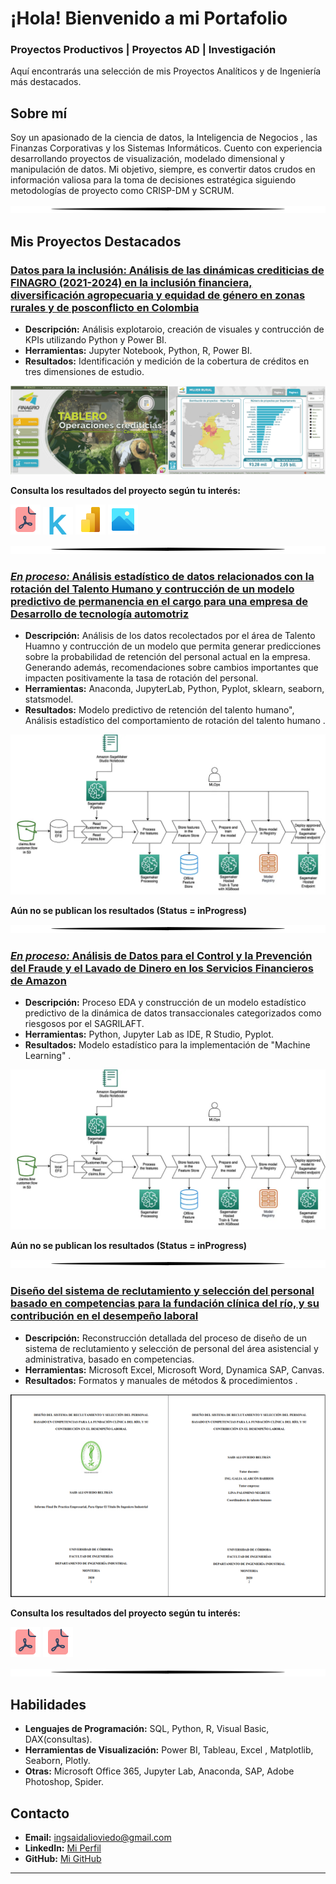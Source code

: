 # ¡Hola! Bienvenido a mi Portafolio 
### Proyectos Productivos | Proyectos AD | Investigación

Aquí encontrarás una selección de mis Proyectos Analíticos y de Ingeniería más destacados.

## Sobre mí
Soy un apasionado de la ciencia de datos, la Inteligencia de Negocios , las Finanzas Corporativas y los Sistemas Informáticos. Cuento con experiencia desarrollando proyectos de visualización, modelado dimensional y manipulación de datos. Mi objetivo, siempre, es convertir datos crudos en información valiosa para la toma de decisiones estratégica siguiendo metodologías de proyecto como CRISP-DM y SCRUM.

<img src="assets/img/separator.png" alt="Proyecto 1" style="max-width: 100%; height: auto;">

## Mis Proyectos Destacados
### [Datos para la inclusión: Análisis de las dinámicas crediticias de FINAGRO (2021-2024) en la inclusión financiera, diversificación agropecuaria y equidad de género en zonas rurales y de posconflicto en Colombia](https://github.com/saob007/Data-Analysis---Agrocr-ditos-FINAGRO-2023)
- **Descripción:** Análisis explotaroio, creación de visuales y contrucción de KPIs utilizando Python y Power BI.
- **Herramientas:** Jupyter Notebook, Python, R, Power BI.
- **Resultados:** Identificación y medición de la cobertura de créditos en tres dimensiones de estudio.

<img src="assets/img/dashboard_preview.png" alt="Proyecto 1" style="max-width: 100%; height: auto;">

**Consulta los resultados del proyecto según tu interés:**

[![Documento](assets/img/icons/documento_pdf.png)](https://drive.google.com/file/d/1OBtzkjvAvFkALHtV9D6mnRBfXR90X038/view?usp=drive_link "Visualiza el informe documental de la investigación")
[![Kaggle](assets/img/icons/kaggle.png)](https://www.kaggle.com/code/saidalioviedobeltran/eda-para-agrocr-ditos-finagro-202101-202409 "Visita el cuaderno de Exploración analítica de los datos en Kaggle")
[![Power BI](assets/img/icons/power_bi.png)](https://project.novypro.com/OhEhpc "Visualiza el tablero en Novypro")
[![Imagenes](assets/img/icons/images.png)](https://drive.google.com/drive/folders/1qbubBjVsBsnivm2bAqC-CJZGejwTpZ8u?usp=drive_link "Visualiza imágenes del Modelo Dimensional, Arqutectura y Tablero de Informes")

<img src="assets/img/separator.png" alt="Proyecto 1" style="max-width: 100%; height: auto;">

### [***En proceso:*** Análisis estadístico de datos relacionados con la rotación del Talento Humano y contrucción de un modelo predictivo de  permanencia en el cargo para una empresa de Desarrollo de tecnología automotriz]()
- **Descripción:** Análisis de los datos recolectados por el área de Talento Huamno y contrucción de un modelo que permita generar predicciones sobre la probabilidad de retención del personal actual en la empresa. Generando además, recomendaciones sobre cambios importantes que impacten positivamente la tasa de rotación del personal.
- **Herramientas:** Anaconda, JupyterLab, Python, Pyplot, sklearn, seaborn, statsmodel.
- **Resultados:** Modelo predictivo de retención del talento humano", Análisis estadístico del comportamiento de rotación del talento humano .

<img src="assets/img/proyect_preview.png" alt="Proyecto RRHH" style="max-width: 100%; height: auto;">

**Aún no se publican los resultados (Status = inProgress)**

<img src="assets/img/separator.png" alt="Proyecto 1" style="max-width: 100%; height: auto;">

### [***En proceso:*** Análisis de Datos para el Control y la Prevención del Fraude y el Lavado de Dinero en los Servicios Financieros de Amazon]()
- **Descripción:** Proceso EDA y construcción de un modelo estadístico predictivo de la dinámica de datos transaccionales categorizados como riesgosos por el SAGRILAFT.
- **Herramientas:** Python, Jupyter Lab as IDE, R Studio, Pyplot.
- **Resultados:** Modelo estadístico para la implementación de "Machine Learning" .

<img src="assets/img/proyect_preview.png" alt="Proyecto RRHH" style="max-width: 100%; height: auto;">

**Aún no se publican los resultados (Status = inProgress)**

<img src="assets/img/separator.png" alt="Proyecto 1" style="max-width: 100%; height: auto;">

### [Diseño del sistema de reclutamiento y selección del personal basado en competencias para la fundación clínica del río, y su contribución en el desempeño laboral](https://repositorio.unicordoba.edu.co/handle/ucordoba/3895)
- **Descripción:** Reconstrucción detallada del proceso de diseño de un sistema de reclutamiento y selección de personal del área asistencial y administrativa, basado en competencias.
- **Herramientas:** Microsoft Excel, Microsoft Word, Dynamica SAP, Canvas.
- **Resultados:** Formatos y manuales de métodos & procedimientos .

<img src="assets/img/informe_sistema.png" alt="Proyecto RRHH" style="max-width: 100%; height: auto;">

**Consulta los resultados del proyecto según tu interés:**

[![Documento](assets/img/icons/documento_pdf.png)](https://repositorio.unicordoba.edu.co/server/api/core/bitstreams/21f02e45-c2bb-4a80-83bc-bc929433816c/content "Visualiza el informe del proyecto de práctica")
[![Documento](assets/img/icons/documento_pdf.png)](https://repositorio.unicordoba.edu.co/server/api/core/bitstreams/43ffc4ed-95d1-47f0-b4bb-c78e0269f2f5/content "Visualiza los anexos del informe")

<img src="assets/img/separator.png" alt="Proyecto 1" style="max-width: 100%; height: auto;">

## Habilidades
- **Lenguajes de Programación:** SQL, Python, R, Visual Basic, DAX(consultas).
- **Herramientas de Visualización:** Power BI, Tableau, Excel , Matplotlib, Seaborn, Plotly.
- **Otras:** Microsoft Office 365, Jupyter Lab, Anaconda, SAP, Adobe Photoshop, Spider.

## Contacto
- **Email:** [ingsaidalioviedo@gmail.com](mailto:ingsaidalioviedo@gmail.com)
- **LinkedIn:** [Mi Perfil](https://www.linkedin.com/in/saidalioviedo/)
- **GitHub:** [Mi GitHub](https://github.com/saob007)

---

